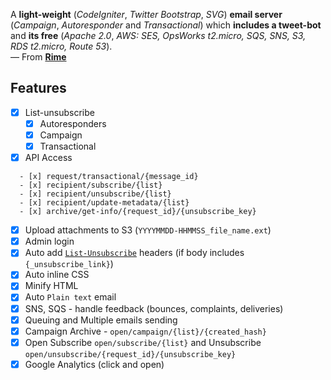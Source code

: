 A **light-weight** (*CodeIgniter*, *Twitter Bootstrap*, *SVG*) **email server** (*Campaign*, *Autoresponder* and *Transactional*) which **includes a tweet-bot** and **its free** (*Apache 2.0*, *AWS: SES, OpsWorks t2.micro, SQS, SNS, S3, RDS t2.micro, Route 53*).  
&mdash; From **[Rime](https://rime.co)**

## Features

- [x] List-unsubscribe
  - [x] Autoresponders
  - [x] Campaign
  - [x] Transactional

- [x] API Access
   
```
  - [x] request/transactional/{message_id}
  - [x] recipient/subscribe/{list}
  - [x] recipient/unsubscribe/{list}
  - [x] recipient/update-metadata/{list}
  - [x] archive/get-info/{request_id}/{unsubscribe_key}
```

- [x] Upload attachments to S3 (`YYYYMMDD-HHMMSS_file_name.ext`)
- [x] Admin login
- [x] Auto add [`List-Unsubscribe`](http://www.list-unsubscribe.com/) headers (if body includes `{_unsubscribe_link}`)
- [x] Auto inline CSS
- [x] Minify HTML
- [x] Auto `Plain text` email
- [x] SNS, SQS - handle feedback (bounces, complaints, deliveries)
- [x] Queuing and Multiple emails sending
- [x] Campaign Archive - `open/campaign/{list}/{created_hash}`
- [x] Open Subscribe `open/subscribe/{list}` and Unsubscribe `open/unsubscribe/{request_id}/{unsubscribe_key}`
- [x] Google Analytics (click and open)
